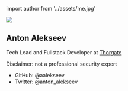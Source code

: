 <!-- sectionTitle: About me -->

import author from '../assets/me.jpg'

<div className="card-50">
    <img src={author} className="size-30" />
    <div className="flex-content about-me">
        <h2>Anton Alekseev</h2>
        <div>
            <p>Tech Lead and Fullstack Developer at <a href="https://thorgate.eu" target="_blank">Thorgate</a></p>
            <p>Disclaimer: not a professional security expert</p>
        </div> 
        <ul>
            <li>GitHub: @aalekseev</li>
            <li>Twitter: @anton_alekseev</li>
        </ul>
    </div>
</div>

<!-- note

Hello!

I am a full-stack developer at Thorgate - a digital agency
focused on helping industry companies automate internal processes.

I am a regular software developer who decided to invest time and learning
about security of web applications.

If you like what you see, come talk to me - we are always happy to on-board motivated professionals

NEXT: How many data breaches that happaned this year did you heard about?
-->